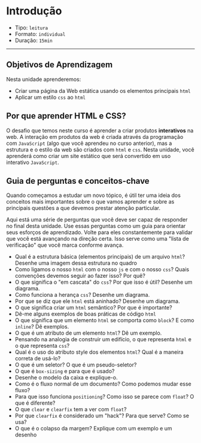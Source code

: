 # Introdução

- Tipo: `leitura`
- Formato: `individual`
- Duração: `15min`

***

## Objetivos de Aprendizagem

Nesta unidade aprenderemos:

- Criar uma página da Web estática usando os elementos principais `html`
- Aplicar um estilo `css` ao `html`

## Por que aprender HTML e CSS?

O desafio que temos neste curso é aprender a criar produtos **interativos** na
web. A interação em produtos da web é criada através da programação com
`JavaScript` \(algo que você aprendeu no curso anterior\), mas a estrutura e o
estilo da web são criados com `html` e `css`. Nesta unidade, você aprenderá como
criar um site estático que será convertido em uso interativo `JavaScript`.

## Guia de perguntas e conceitos-chave

Quando começamos a estudar um novo tópico, é útil ter uma ideia dos conceitos
mais importantes sobre o que vamos aprender e sobre as principais questões a que
devemos prestar atenção particular.

Aqui está uma série de perguntas que você deve ser capaz de responder no final
desta unidade. Use essas perguntas como um guia para orientar seus esforços de
aprendizado. Volte para eles constantemente para validar que você está avançando
na direção certa. Isso serve como uma "lista de verificação" que você marca
conforme avança.

- Qual é a estrutura básica \(elementos principais\) de um arquivo `html`?
  Desenhe uma imagem dessa estrutura no quadro
- Como ligamos o nosso `html` com o nosso `js` e com o nosso `css`? Quais
  convenções devemos seguir ao fazer isso? Por quê?
- O que significa o "em cascata" do `css`? Por que isso é útil? Desenhe um
  diagrama.
- Como funciona a herança `css`? Desenhe um diagrama.
- Por que se diz que ele `html` está aninhado? Desenhe um diagrama.
- O que significa criar um `html` semântico? Por que é importante?
- Dê-me alguns exemplos de boas práticas de código `html`
- O que significa que um elemento `html` se comporta como `block`? E como
  `inline`? Dê exemplos.
- O que é um atributo de um elemento `html`? Dê um exemplo.
- Pensando na analogia de construir um edifício, o que representa `html` e o que
  representa `css`?
- Qual é o uso do atributo style dos elementos `html`? Qual é a maneira correta
  de usá-lo?
- O que é um seletor? O que é um pseudo-seletor?
- O que é `box-sizing` e para que é usado?
- Desenhe o modelo da caixa e explique-o.
- Como é o fluxo normal de um documento? Como podemos mudar esse fluxo?
- Para que isso funciona `positioning`? Como isso se parece com `float`? O que é
  diferente?
- O que `clear` e `clearfix` tem a ver com `float`?
- Por que `clearfix` é considerado um "hack"? Para que serve? Como se usa?
- O que é o colapso da margem? Explique com um exemplo e um desenho